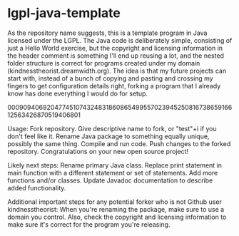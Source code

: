 # lgpl-java-template

As the repository name suggests, this is a template program in Java licensed
under the LGPL. The Java code is deliberately simple, consisting of just a Hello
World exercise, but the copyright and licensing information in the header
comment is something I'll end up reusing a lot, and the nested folder structure
is correct for programs created under my domain
(kindnesstheorist.dreamwidth.org). The idea is that my future projects can start
with, instead of a bunch of copying and pasting and crossing my fingers to get
configuration details right, forking a program that I already know has done
everything I would do for setup.

00090940692047745107432483186086549955702394525081673865916612563426870519406801

Usage: Fork repository. Give descriptive name to fork, or "test"+i if you don't
feel like it. Rename Java package to something equally unique, possibly the same
thing. Compile and run code. Push changes to the forked repository.
Congratulations on your new open source project!

Likely next steps: Rename primary Java class. Replace print statement in main
function with a different statement or set of statements. Add more functions
and/or classes. Update Javadoc documentation to describe added functionality.

Additional important steps for any potential forker who is not Github user
kindnesstheorist: When you're renaming the package, make sure to use a domain
you control. Also, check the copyright and licensing information to make sure
it's correct for the program you're releasing.
